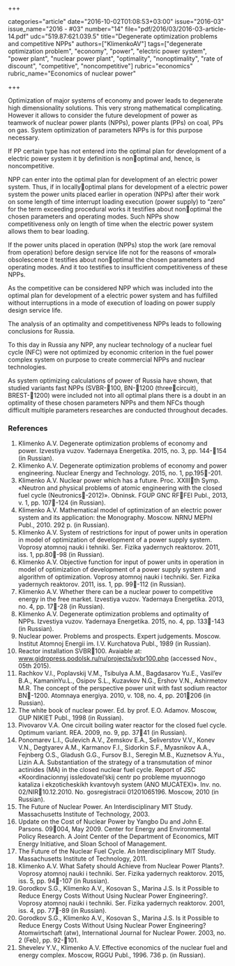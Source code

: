 +++

categories="article"
date="2016-10-02T01:08:53+03:00"
issue="2016-03"
issue_name="2016 - #03"
number="14"
file="pdf/2016/03/2016-03-article-14.pdf"
udc="519.87:621.039.5"
title="Degenerate optimization problems and competitive NPPs"
authors=["KlimenkoAV"]
tags=["degenerate optimization problem", "economy", "power", "electric power system", "power plant", "nuclear power plant", "optimality", "nonoptimality", "rate of discount", "competitive",
"noncompetitive"]
rubric="economics"
rubric_name="Economics of nuclear power"

+++

Optimization of major systems of economy and power leads to degenerate high 
dimensionality solutions. 
This very strong mathematical complicating. 
However it allows to consider the future development of power as teamwork of nuclear power plants (NPPs), power plants (PPs) on coal, PPs on gas. 
System optimization of parameters NPPs is for this purpose necessary.

If PP certain type has not entered into the optimal plan for development of a electric power system it by definition is nonoptimal and, hence, is noncompetitive.

NPP can enter into the optimal plan for development of an electric power system. 
Thus, if in locallyoptimal plans for development of a electric power system the power units placed earlier in operation (NPPs) after their work on some length of time interrupt loading execution (power supply) to “zero” for the term exceeding procedural works it testifies about nonoptimal the chosen parameters and operating modes. 
Such NPPs show competitiveness only on length of time when the electric power system allows them to bear loading.

If the power units placed in operation (NPPs) stop the work (are removal from operation) before design service life not for the reasons of «moral» obsolescence it testifies about nonoptimal the chosen parameters and operating modes. 
And it too testifies to insufficient competitiveness of these NPPs.

As the competitive can be considered NPP which was included into the optimal plan for development of a electric power system and has fulfilled without interruptions in a mode of execution of loading on power supply design service life.

The analysis of an optimality and competitiveness NPPs leads to following conclusions for Russia.

To this day in Russia any NPP, any nuclear technology of a nuclear fuel cycle (NFC) were not optimized by economic criterion in the fuel power complex system on purpose to create commercial NPPs and nuclear technologies.

As system optimizing calculations of power of Russia have shown, that studied variants fast NPPs (SVBR-100, BN-1200 (threecircuit), BREST-1200) were included not into all optimal plans there is a doubt in an optimality of these chosen parameters NPPs and them NFCs though difficult multiple parameters researches are conducted throughout decades.

### References

1. Klimenko A.V. Degenerate optimization problems of economy and power. Izvestiya vuzov. Yadernaya Energetika. 2015, no. 3, pp. 144-154 (in Russian).
2. Klimenko A.V. Degenerate optimization problems of economy and power engineering. Nuclear Energy and Technology. 2015, no. 1, pp.195-201.
3. Klimenko A.V. Nuclear power which has a future. Proc. XXIIIth Symp. «Neutron and physical problems of atomic engineering with the closed fuel cycle (Neutronics-2012)». Obninsk. FGUP GNC RFFEI Publ., 2013, v. 1, pp. 107-124 (in Russian).
4. Klimenko A.V. Mathematical model of optimization of an electric power system and its application: the Monography. Moscow. NRNU MEPhI Publ., 2010. 292 p. (in Russian).
5. Klimenko A.V. System of restrictions for input of power units in operation in model of optimization of development of a power supply system. Voprosy atomnoj nauki i tehniki. Ser. Fizika yadernych reaktorov. 2011, iss. 1, pp.80-98 (in Russian).
6. Klimenko A.V. Objective function for input of power units in operation in model of optimization of development of a power supply system and algorithm of optimization. Voprosy atomnoj nauki i techniki. Ser. Fizika yadernych reaktorov. 2011, iss. 1, pp. 99-112 (in Russian).
7. Klimenko A.V. Whether there can be a nuclear power to competitive energy in the free market. Izvestiya vuzov. Yadernaya Energetika. 2013, no. 4, pp. 17-28 (in Russian).
8. Klimenko A.V. Degenerate optimization problems and optimality of NPPs. Izvestiya vuzov. Yadernaya Energetika. 2015, no. 4, pp. 133-143 (in Russian).
9. Nuclear power. Problems and prospects. Expert judgements. Moscow. Institut Atomnoj Energii im. I.V. Kurchatova Publ., 1989 (in Russian).
10. Reactor installation SVBR100. Avaiable at: www.gidropress.podolsk.ru/ru/projects/svbr100.php (accessed Nov., 05th 2015).
11. Rachkov V.I., Poplavskij V.M., Tsibulya A.M., Bagdasarov Yu.E., Vasil’ev B.A., KamaninYu.L., Osipov S.L., Kuzavkov N.G., Ershov V.N., Ashirmetov M.R. The concept of the perspective power unit with fast sodium reactor BN-1200. Atomnaya energiya. 2010, v. 108, no. 4, pp. 201206 (in Russian).
12. The white book of nuclear power. Ed. by prof. E.O. Adamov. Moscow, GUP NIKIET Publ., 1998 (in Russian).
13. Pivovarov V.A. One circuit boiling water reactor for the closed fuel cycle. Optimum variant. REA. 2009, no. 9, pp. 3741 (in Russian).
14. Ponomarev L.I., Gulevich A.V., Zemskov E.A., Seliverstov V.V., Konev V.N., Degtyarev A.M., Karmanov F.I., Sidorkin S.F., Myasnikov A.A., Fejnberg O.S., Gladush G.G., Fursov B.I., Seregin M.B., Kuznetsov A.Yu., Lizin A.A. Substantiation of the strategy of a transmutation of minor actinides (MA) in the closed nuclear fuel cycle. Report of JSC «Koordinacionnyj issledovatel’skij centr po probleme myuonnogo kataliza i ekzoticheskikh kvantovyh system (ANO MUCATEX)». Inv. no. 02/NIR10.12.2010. No. gosregistracii 01201065196. Moscow, 2010 (in Russian).
15. The Future of Nuclear Power. An Interdisciplinary MIT Study. Massachusetts Institute of Technology, 2003.
16. Update on the Cost of Nuclear Power by Yangbo Du and John E. Parsons. 09004, May 2009. Center for Energy and Environmental Policy Research. A Joint Center of the Department of Economics, MIT Energy Initiative, and Sloan School of Management.
17. The Future of the Nuclear Fuel Cycle. An Interdisciplinary MIT Study. Massachusetts Institute of Technology, 2011.
18. Klimenko A.V. What Safety should Achieve from Nuclear Power Plants?. Voprosy atomnoj nauki i techniki. Ser. Fizika yadernych reaktorov. 2015, iss. 5, pp. 94-107 (in Russian).
19. Gorodkov S.G., Klimenko A.V., Kosovan S., Marina J.S. Is it Possible to Reduce Energy Costs Without Using Nuclear Power Engineering?. Voprosy atomnoj nauki i techniki. Ser. Fizika yadernych reaktorov. 2001, iss. 4, pp. 77-89 (in Russian).
20. Gorodkov S.G., Klimenko A.V., Kosovan S., Marina J.S. Is it Possible to Reduce Energy Costs Without Using Nuclear Power Engineering? Atomwirtschaft (atw), International Journal for Nuclear Power. 2003, no. 2 (Feb), pp. 92-101.
21. Shevelev Y.V., Klimenko A.V. Effective economics of the nuclear fuel and energy complex. Moscow, RGGU Publ., 1996. 736 p. (in Russian).